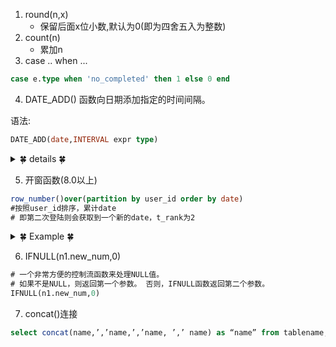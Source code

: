 1. round(n,x)
	-  保留后面x位小数,默认为0(即为四舍五入为整数)
2. count(n)
	- 累加n
3. case .. when ...
```sql
case e.type when 'no_completed' then 1 else 0 end
```
4. DATE_ADD() 函数向日期添加指定的时间间隔。

语法: 
```sql
DATE_ADD(date,INTERVAL expr type)
```

<details>
<summary>&#127808; details &#127808;</summary>
  
expr 参数是希望添加的时间间隔。<br>
type 参数可以是下列值：

<table class="dataintable" style="width:40%">
<tr><th>Type 值</th></tr>
<tr><td>MICROSECOND</td></tr>
<tr><td>SECOND</td></tr>
<tr><td>MINUTE</td></tr>
<tr><td>HOUR</td></tr>
<tr><td>DAY</td></tr>
<tr><td>WEEK</td></tr>
<tr><td>MONTH</td></tr>
<tr><td>QUARTER</td></tr>
<tr><td>YEAR</td></tr>
<tr><td>SECOND_MICROSECOND</td></tr>
<tr><td>MINUTE_MICROSECOND</td></tr>
<tr><td>MINUTE_SECOND</td></tr>
<tr><td>HOUR_MICROSECOND</td></tr>
<tr><td>HOUR_SECOND</td></tr>
<tr><td>HOUR_MINUTE</td></tr>
<tr><td>DAY_MICROSECOND</td></tr>
<tr><td>DAY_SECOND</td></tr>
<tr><td>DAY_MINUTE</td></tr>
<tr><td>DAY_HOUR</td></tr>
<tr><td>YEAR_MONTH</td></tr>
</table>

</details>

5. 开窗函数(8.0以上)

```sql
row_number()over(partition by user_id order by date) 
#按照user_id排序，累计date
# 即第二次登陆则会获取到一个新的date，t_rank为2

```

<details>
<summary>&#127808; Example &#127808;</summary>
  
```sql
select * from login;

1|2|1|2020-10-12
2|3|2|2020-10-12
3|1|2|2020-10-12
4|2|2|2020-10-13
5|1|2|2020-10-13
6|3|1|2020-10-14
7|4|1|2020-10-14
8|4|1|2020-10-15
```
```sql
select date, row_number()over(partition by user_id order by date)as t_rank
from login

2020-10-12|1
2020-10-13|2
2020-10-12|1
2020-10-13|2
2020-10-12|1
2020-10-14|2
2020-10-14|1
2020-10-15|2
```
</details>

6. IFNULL(n1.new_num,0)
```sql
# 一个非常方便的控制流函数来处理NULL值。
# 如果不是NULL，则返回第一个参数。 否则，IFNULL函数返回第二个参数。
IFNULL(n1.new_num,0)
```

7. concat()连接
```sql
select concat(name,’,’name,’,’name, ’,’ name) as “name” from tablename;
```